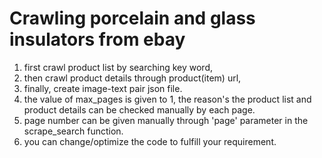 # Crawling porcelain and glass insulators from ebay
1. first crawl product list by searching key word, 
2. then crawl product details through product(item) url, 
3. finally, create image-text pair json file.
4. the value of max_pages is given to 1, the reason's the product list and product details can be checked manually by each page.
5. page number can be given manually through 'page' parameter in the scrape_search function. 
6. you can change/optimize the code to fulfill your requirement.